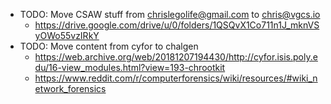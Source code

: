 
- TODO: Move CSAW stuff from chrislegolife@gmail.com to chris@vgcs.io 
	- https://drive.google.com/drive/u/0/folders/1QSQvX1Co711n1J_mknVSyOWo55vzIRkY
- TODO: Move content from cyfor to chalgen
	- https://web.archive.org/web/20181207194430/http://cyfor.isis.poly.edu/16-view_modules.html?view=193-chrootkit
	- https://www.reddit.com/r/computerforensics/wiki/resources/#wiki_network_forensics